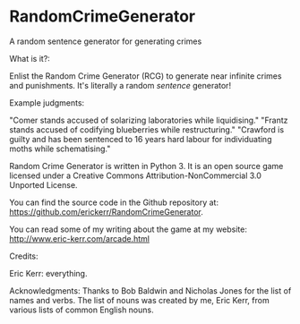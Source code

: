 # RandomCrimeGenerator
A random sentence generator for generating crimes

What is it?:

Enlist the Random Crime Generator (RCG) to generate near infinite crimes and punishments. It's literally a random *sentence* generator!

Example judgments:

"Comer stands accused of solarizing laboratories while liquidising."
"Frantz stands accused of codifying blueberries while restructuring."
"Crawford is guilty and has been sentenced to 16 years hard labour for individuating moths while schematising."

Random Crime Generator is written in Python 3. It is an open source game licensed under a Creative Commons Attribution-NonCommercial 3.0 Unported License.

You can find the source code in the Github repository at: https://github.com/erickerr/RandomCrimeGenerator.

You can read some of my writing about the game at my website: http://www.eric-kerr.com/arcade.html

Credits:

Eric Kerr: everything.

Acknowledgments: Thanks to Bob Baldwin and Nicholas Jones for the list of names and verbs. The list of nouns was created by me, Eric Kerr, from various lists of common English nouns.
